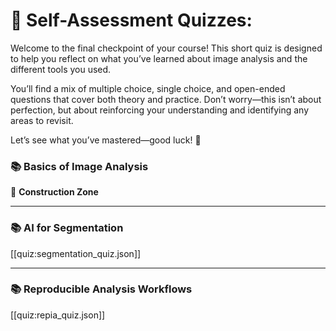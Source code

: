 # 🧠 Self-Assessment Quizzes: 

Welcome to the final checkpoint of your course! This short quiz is designed to help you reflect on what you’ve learned about image analysis and the different tools you used.

You’ll find a mix of multiple choice, single choice, and open-ended questions that cover both theory and practice. Don’t worry—this isn’t about perfection, but about reinforcing your understanding and identifying any areas to revisit.

Let’s see what you’ve mastered—good luck! 🎯

### 📚 Basics of Image Analysis

🚧 **Construction Zone**


---
### 📚 AI for Segmentation

[[quiz:segmentation_quiz.json]]

---

### 📚 Reproducible Analysis Workflows

[[quiz:repia_quiz.json]]